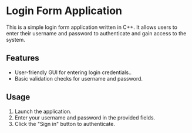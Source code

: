 # Login Form Application

This is a simple login form application written in C++. It allows users to enter their username and password to authenticate and gain access to the system.

## Features

- User-friendly GUI for entering login credentials..
- Basic validation checks for username and password.

## Usage

1. Launch the application.
2. Enter your username and password in the provided fields.
4. Click the "Sign in" button to authenticate.

